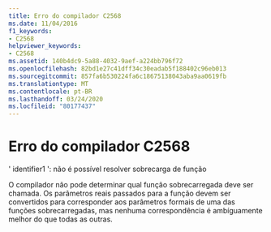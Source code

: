 ```yaml
---
title: Erro do compilador C2568
ms.date: 11/04/2016
f1_keywords:
- C2568
helpviewer_keywords:
- C2568
ms.assetid: 140b4dc9-5a88-4032-9aef-a224bb796f72
ms.openlocfilehash: 82bd1e27c41dff34c30eadab5f188402c96eb013
ms.sourcegitcommit: 857fa6b530224fa6c18675138043aba9aa0619fb
ms.translationtype: MT
ms.contentlocale: pt-BR
ms.lasthandoff: 03/24/2020
ms.locfileid: "80177437"
---
```

# <a name="compiler-error-c2568"></a>Erro do compilador C2568

' identifier1 ': não é possível resolver sobrecarga de função

O compilador não pode determinar qual função sobrecarregada deve ser chamada. Os parâmetros reais passados para a função devem ser convertidos para corresponder aos parâmetros formais de uma das funções sobrecarregadas, mas nenhuma correspondência é ambíguamente melhor do que todas as outras.
